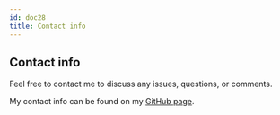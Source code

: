 ```yaml
---
id: doc28
title: Contact info
---
```

    
## Contact info

Feel free to contact me to discuss any issues, questions, or comments.

My contact info can be found on my [GitHub page](https://github.com/donnemartin).
